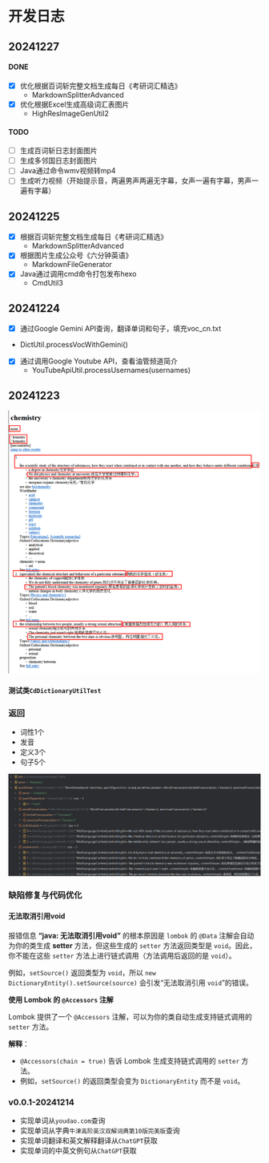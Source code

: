 # 开发日志



## 20241227
#### DONE
- [x] 优化根据百词斩完整文档生成每日《考研词汇精选》
  - MarkdownSplitterAdvanced
- [x] 优化根据Excel生成高级词汇表图片
  - HighResImageGenUtil2
  
#### TODO
- [ ] 生成百词斩日志封面图片
- [ ] 生成多邻国日志封面图片
- [ ] Java通过命令wmv视频转mp4
- [ ] 生成听力视频（开始提示音，两遍男声两遍无字幕，女声一遍有字幕，男声一遍有字幕）

## 20241225


- [x] 根据百词斩完整文档生成每日《考研词汇精选》
  - MarkdownSplitterAdvanced
- [x] 根据图片生成公众号《六分钟英语》
  - MarkdownFileGenerator
- [x] Java通过调用cmd命令打包发布hexo
  - CmdUtil3

## 20241224

- [x]  通过Google Gemini API查询，翻译单词和句子，填充voc_cn.txt
  - DictUtil.processVocWithGemini()
- [x] 通过调用Google Youtube API，查看油管频道简介
  - YouTubeApiUtil.processUsernames(usernames)







## 20241223

![image-20241217102927661](DevelopmentLog/image-20241217102927661.png)



#### 测试类`CdDictionaryUtilTest`

### 返回

* 词性1个
* 发音
* 定义3个
* 句子5个

![image-20241217110644537](DevelopmentLog/image-20241217110644537.png)



### 缺陷修复与代码优化

#### 无法取消引用void

报错信息 **“java: 无法取消引用void”** 的根本原因是 `lombok` 的 `@Data` 注解会自动为你的类生成 **setter** 方法，但这些生成的 `setter` 方法返回类型是 `void`。因此，你不能在这些 `setter` 方法上进行链式调用（方法调用后返回的是 `void`）。

例如，`setSource()` 返回类型为 `void`，所以 `new DictionaryEntity().setSource(source)` 会引发“无法取消引用 `void`”的错误。

**使用 Lombok 的 `@Accessors` 注解**

Lombok 提供了一个 `@Accessors` 注解，可以为你的类自动生成支持链式调用的 `setter` 方法。

**解释**：

- `@Accessors(chain = true)` 告诉 Lombok 生成支持链式调用的 `setter` 方法。
- 例如，`setSource()` 的返回类型会变为 `DictionaryEntity` 而不是 `void`。

### v0.0.1-20241214

* 实现单词从`youdao.com`查询
* 实现单词从字典`牛津高阶英汉双解词典第10版完美版`查询
* 实现单词翻译和英文解释翻译从`ChatGPT`获取
* 实现单词的中英文例句从`ChatGPT`获取

